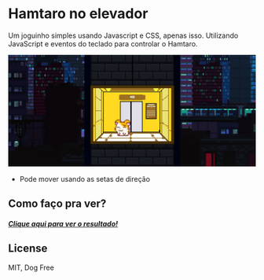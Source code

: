# Hamtaro no elevador
Um joguinho simples usando Javascript e CSS, apenas isso. 
Utilizando JavaScript e eventos do teclado para controlar o Hamtaro.

![alt text](https://raw.githubusercontent.com/RobertoCompassi/HamtaroNoElevador/master/main.jpg "Hamtarao")
- Pode mover usando as setas de direção
## Como faço pra ver?
##### [Clique aqui para ver o resultado!](https://robertocompassi.github.io/HamtaroNoElevador/)

## License

MIT, Dog Free

